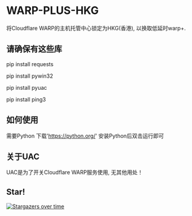 # WARP-PLUS-HKG
  将Cloudflare WARP的主机托管中心锁定为HKG(香港), 以换取低延时warp+.


## 请确保有这些库
pip install requests

pip install pywin32

pip install pyuac

pip install ping3

## 如何使用
  需要Python 下载'https://python.org/'
  安装Python后双击运行即可

## 关于UAC
  UAC是为了开关Cloudflare WARP服务使用, 无其他用处！
  
  
## Star!

[![Stargazers over time](https://starchart.cc/Windla/WARP-PLUS-HKG.svg)](https://starchart.cc/Windla/WARP-PLUS-HKG)
